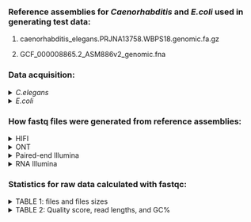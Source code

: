 ### Reference assemblies for _Caenorhabditis_ and _E.coli_ used in generating test data:

1. caenorhabditis_elegans.PRJNA13758.WBPS18.genomic.fa.gz

2. GCF_000008865.2_ASM886v2_genomic.fna

### Data acquisition:

<details>
<summary><i>C.elegans</i></summary>

```
#from wormbase
wget https://ftp.ebi.ac.uk/pub/databases/wormbase/parasite/releases/WBPS18/species/caenorhabditis_elegans/PRJNA13758/caenorhabditis_elegans.PRJNA13758.WBPS18.genomic.fa.gz
gunzip caenorhabditis_elegans.PRJNA13758.WBPS18.genomic.fa.gz
```
  
</details>



<details>
<summary><i>E.coli</i></summary>

```
#from NCBI
module load sratoolkit-3.0.0
fastq-dump GCF_000008865.2
unzip ncbi_dataset\ \(1\).zip
cd ncbi_dataset/data/GCF_000008865.2
cp GCF_000008865.2_ASM886v2_genomic.fna ./../../../.
rm -r ncbi_dataset
```
  
</details>




### How fastq files were generated from reference assemblies:

<details>
<summary>HIFI</summary>
  
The HIFI fastq files were made with the software [pbsim3](https://github.com/yukiteruono/pbsim3) in multipass mode.
This creates a sam file which must be converted into a bam using the software [samtools](https://www.htslib.org/).
This bam is then input into pacbio's [ccs](https://ccs.how/) software, which was installed with the bioconda package pbccs.

**Step 1: pbsim3**

```
#!/bin/bash
#SBATCH --account account_name
#SBATCH --qos partition_name
#SBATCH --partition partition_name
#SBATCH --output=out_%pbsim.log

module load pbsim3-3.0.4

pbsim --strategy wgs \
      --method qshmm \
      --qshmm QSHMM-RSII.model \
      --depth 60 \
      --genome /your/path/to/caenorhabditis_elegans.PRJNA13758.WBPS18.genomic.fa \
      --pass-num 10
```

This will generate a sam file for each chromosome (for elegans it is 7, 6 plus mitochondria)


**Step 2: samtools**

```
module load samtools-1.15.1-gcc-8.2.0
cat *.sam > HIFIelegans.sam   #concatenate all the sam files into one
samtools view -b ./HIFIelegans.sam -o ./HIFIelegans.bam
```

**Step 3: ccs**

```
#!/bin/bash
#SBATCH --account account_name
#SBATCH --qos partition_name
#SBATCH --partition partition_name
#SBATCH --output=out_%ccs.log

module load mamba/23.1.0-4
source activate pbccs

ccs HIFIelegans.bam HIFIelegans.fastq.gz
```

**Step 4: repeat** pbsim3, samtools, ccs (steps 1-3) for ecoli, changing the genome from caenorhabditis_elegans.PRJNA13758.WBPS18.genomic.fa
to GCF_000008865.2_ASM886v2_genomic.fna and output file names from HIFIelegans to HIFIecoli

**Step 5: unzip and concatenate the fastq files together:**

```
gunzip HIFIelegans.fastq.gz
gunzip HIFIecoli.fastq.gz
cat HIFIelegans.fastq HIFIecoli.fastq > HIFItestData.fastq
```

JUST KIDDING :<

When you go to assemble this the assembly is only 20M with 2 contigs??? Let's try using less ecoli sequences by using seqtk to take 100 random sequences:

```
module load seqtk-1.3
seqtk sample -s100 HIFIecoli.fastq 100 > subsetHIFIecoli.fastq
```

OKAY, that didn't work either. Let's try running hifiasm on just the elegans HIFI reads rather than the concatenated reads.

</details>


<details>
<summary>ONT</summary>

The HIFI fastq files were made with the software [pbsim3](https://github.com/yukiteruono/pbsim3) with the high quality ONT model, generating reads with at least 90% accuracy. 

```
#!/bin/bash
#SBATCH --account account_name
#SBATCH --qos partition_name
#SBATCH --partition partition_name
#SBATCH --output=out_%pbsim.log

module load pbsim3-3.0.4

pbsim --strategy wgs \
      --method qshmm \
      --qshmm QSHMM-ONT-HQ.model \
      --depth 60 \
      --genome ./caenorhabditis_elegans.PRJNA13758.WBPS18.genomic.fa
```

repeat w/ e.coli genome and then concatenate all .fastq files together under ONTtestData.fastq

</details>


<details>
<summary>Paired-end Illumina</summary>

All Illumina data was generated using the software [ART](https://manpages.debian.org/testing/art-nextgen-simulation-tools/art_illumina.1.en.html), which was installed with the bioconda package.

```
#!/bin/bash

#SBATCH --account account_name
#SBATCH --qos partition_name
#SBATCH --partition partition_name
#SBATCH --output=out_art.log
#SBATCH --mail-user=username@email.com   #use your own email
#SBATCH --mail-type=ALL
#SBATCH -n 8

module load mamba/23.1.0-4
source activate art

art_illumina -sam -i caenorhabditis_elegans.PRJNA13758.WBPS18.genomic.fa -l 150 -p -nf 0 -f 60 -m 200 -s 10 -ss HS25 -o Illumina_elegans
```

repeat with ecoli and concatenate the Illumina_elegans1 with Illumina_ecoli1 and Illumina_elegans2 with Illumina_ecoli2
  
</details>

<details>
<summary>RNA Illumina</summary>

<details>
<summary>Data acquisition</summary>
  
```
#from wormbase
wget https://ftp.ebi.ac.uk/pub/databases/wormbase/parasite/releases/WBPS18/species/caenorhabditis_elegans/PRJNA13758/caenorhabditis_elegans.PRJNA13758.WBPS18.CDS_transcripts.fa.gz
gunzip caenorhabditis_elegans.PRJNA13758.WBPS18.CDS_transcripts.fa.gz
```

As for the _E.coli_ the same GCF_000008865.2_ASM886v2_genomic.fna assembly file was used. 

</details>



<details>
<summary>fastq generation</summary>

Repeat of paired-end Illumina but this time usingcaenorhabditis_elegans.PRJNA13758.WBPS18.CDS_transcripts.fa instead of caenorhabditis_elegans.PRJNA13758.WBPS18.genomic.fa

Again concatenate this with the ecoli data.
  
</details>



</details>







  

  
</details>



### Statistics for raw data calculated with fastqc:

<details>
<summary>TABLE 1: files and files sizes</summary>
  
| file | size | number of sequences |
|------|------|---------------------|
| caenorhabditis_elegans.PRJNA13758.WBPS18.genomic.fa | 98M | 7 |
| caenorhabditis_elegans.PRJNA13758.WBPS18.CDS_transcripts.fa | 41M | 28,558 |
| GCF_000008865.2_ASM886v2_genomic.fna | 5.5M | 3 |
| HIFItestData.fastq | 1.7G | 131,789 |
| ONTtestData.fastq | 12G | 689,630 |
| IlluminaTestData_1.fastq | 6.3G | 21,176,070 |
| IlluminaTestData_2.fastq | 6.3G | 21,176,070 |
| IlluminaRNAtestData_1.fastq | 2.7G | 8,847,030 |
| IlluminaRNAtestData_2.fastq | 2.7G | 8,847,030 |

</details>

<details>
<summary>TABLE 2: Quality score, read lengths, and GC%</summary>

| file | mean Phred Quality Score | shortest read | longest read | mean read length | GC% |
|------|--------------------------|---------------|--------------|------------------|-----|
| HIFItestData.fastq | 80 | 98 | 49,907 | 5000 | 39% |
| ONTtestData.fastq | 14 | 96 | 78,823 | 8000 | 36% |
| IlluminaTestData_1.fastq | 36 | 150 | 150 | 150 | 36% |
| IlluminaTestData_2.fastq | 36 | 150 | 150 | 150 | 36% |
| IlluminaRNAtestData_1.fastq | 36 | 150 | 150 | 150 | 44% |
| IlluminaRNAtestData_2.fastq | 36 | 150 | 150 | 150 | 44% |

  
</details>



